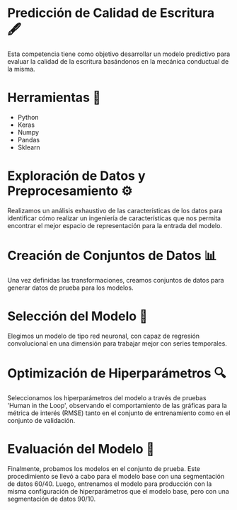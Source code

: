 # Predicción de Calidad de Escritura 🖋️

Esta competencia tiene como objetivo desarrollar un modelo predictivo para evaluar la calidad de la escritura basándonos en la mecánica conductual de la misma.

# Herramientas 🔧

* Python 
* Keras
* Numpy 
* Pandas
* Sklearn
  
# Exploración de Datos y Preprocesamiento ⚙️

Realizamos un análisis exhaustivo de las características de los datos para identificar cómo realizar un ingeniería de características que nos permita encontrar el mejor espacio de representación para la entrada del modelo.

# Creación de Conjuntos de Datos 📊

Una vez definidas las transformaciones, creamos conjuntos de datos para generar datos de prueba para los modelos.

# Selección del Modelo 🤖

Elegimos un modelo de tipo red neuronal, con capaz de regresión convolucional en una dimensión para trabajar mejor con series temporales.

# Optimización de Hiperparámetros 🔍

Seleccionamos los hiperparámetros del modelo a través de pruebas 'Human in the Loop', observando el comportamiento de las gráficas para la métrica de interés (RMSE) tanto en el conjunto de entrenamiento como en el conjunto de validación.

# Evaluación del Modelo 📏

Finalmente, probamos los modelos en el conjunto de prueba. Este procedimiento se llevó a cabo para el modelo base con una segmentación de datos 60/40. Luego, entrenamos el modelo para producción con la misma configuración de hiperparámetros que el modelo base, pero con una segmentación de datos 90/10.
